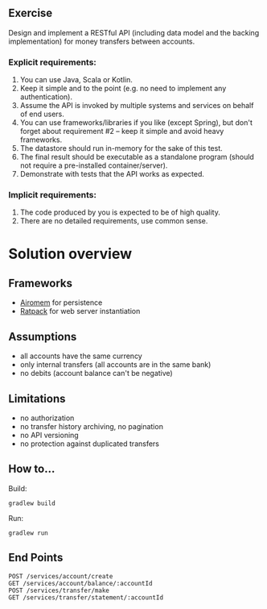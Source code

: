 ## Exercise

Design and implement a RESTful API (including data model and the backing implementation)
for money transfers between accounts.

### Explicit requirements:
1. You can use Java, Scala or Kotlin.
2. Keep it simple and to the point (e.g. no need to implement any authentication).
3. Assume the API is invoked by multiple systems and services on behalf of end users.
4. You can use frameworks/libraries if you like (except Spring), but don't forget about
requirement #2 – keep it simple and avoid heavy frameworks.
5. The datastore should run in-memory for the sake of this test.
6. The final result should be executable as a standalone program (should not require
a pre-installed container/server).
7. Demonstrate with tests that the API works as expected.

### Implicit requirements:
1. The code produced by you is expected to be of high quality.
2. There are no detailed requirements, use common sense.

# Solution overview

## Frameworks

* [Airomem](https://github.com/airomem/airomem) for persistence
* [Ratpack](https://ratpack.io) for web server instantiation

## Assumptions

* all accounts have the same currency
* only internal transfers (all accounts are in the same bank)
* no debits (account balance can't be negative)

## Limitations

* no authorization
* no transfer history archiving, no pagination
* no API versioning
* no protection against duplicated transfers

## How to...

Build:
```
gradlew build
```

Run:
```
gradlew run
```

## End Points

```
POST /services/account/create
GET /services/account/balance/:accountId
POST /services/transfer/make
GET /services/transfer/statement/:accountId
```